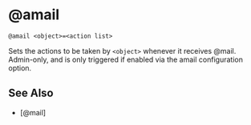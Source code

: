 # @amail
`@amail <object>=<action list>`

Sets the actions to be taken by `<object>` whenever it receives @mail. Admin-only, and is only triggered if enabled via the amail configuration option.


## See Also
- [@mail]

